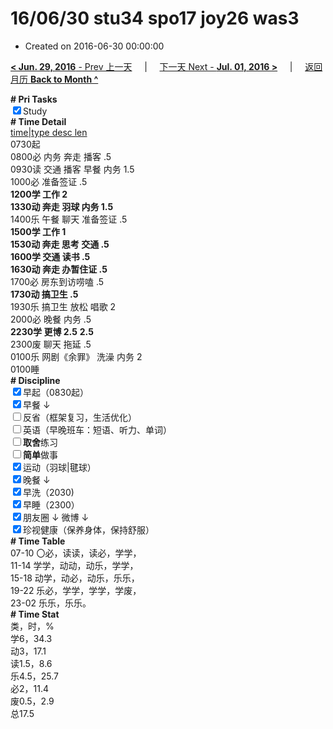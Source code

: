# 16/06/30 stu34 spo17 joy26 was3

- Created on 2016-06-30 00:00:00

[**< Jun. 29, 2016** - Prev 上一天](/lifelogs/2016/06/d29.md) &nbsp; &nbsp; | &nbsp; &nbsp; [下一天 Next - **Jul. 01, 2016 >**](/lifelogs/2016/07/d01.md) &nbsp; &nbsp; |  &nbsp; &nbsp; [返回月历 **Back to Month ^**](/lifelogs/2016/06/index.md)
<br/><div><b># Pri Tasks</b></div><div><input checked="true" type="checkbox"/>Study</div><div><b># Time Detail</b></div><div><u>time|type desc len</u></div><div>0730起</div><div>0800必 内务 奔走 播客 .5</div><div>0930读 交通 播客 早餐 内务 1.5</div><div>1000必 准备签证 .5</div><div><b>1200学 工作 2</b></div><div><b>1330动 奔走 羽球 内务 1.5</b></div><div>1400乐 午餐 聊天 准备签证 .5</div><div><b>1500学 工作 1</b></div><div><b>1530动 奔走 思考 交通 .5</b></div><div><b>1600学 交通 读书 .5</b></div><div><b>1630动 奔走 办暂住证 .5</b></div><div>1700必 房东到访唠嗑 .5</div><div><b>1730动 搞卫生 .5</b></div><div>1930乐 搞卫生 放松 唱歌 2</div><div>2000必 晚餐 内务 .5</div><div><b>2230学 更博 2.5</b> <b>2.5</b></div><div>2300废 聊天 拖延 .5</div><div>0100乐 网剧《余罪》 洗澡 内务 2</div><div>0100睡</div><div><b># Discipline</b></div><div><input checked="true" type="checkbox"/>早起（0830起）</div><div><input checked="true" type="checkbox"/>早餐 ↓</div><div><input type="checkbox"/>反省（框架复习，生活优化）</div><div><input type="checkbox"/>英语（早晚班车：短语、听力、单词）</div><div><input type="checkbox"/><b>取舍</b>练习</div><div><input type="checkbox"/><b>简单</b>做事</div><div><input checked="true" type="checkbox"/>运动（羽球|毽球）</div><div><input checked="true" type="checkbox"/>晚餐 ↓</div><div><input checked="true" type="checkbox"/>早洗（2030)</div><div><input checked="true" type="checkbox"/>早睡（2300）</div><div><input checked="true" type="checkbox"/>朋友圈 ↓ 微博 ↓</div><div><input checked="true" type="checkbox"/>珍视健康（保养身体，保持舒服）</div><div><b># Time Table</b></div><div>07-10 〇必，读读，读必，学学，</div><div>11-14 学学，动动，动乐，学学，</div><div>15-18 动学，动必，动乐，乐乐，</div><div>19-22 乐必，学学，学学，学废，</div><div>23-02 乐乐，乐乐。</div><div><b># Time Stat</b></div><div>类，时，%</div><div>学6，34.3</div><div>动3，17.1</div><div>读1.5，8.6</div><div>乐4.5，25.7</div><div>必2，11.4</div><div>废0.5，2.9</div><div>总17.5</div>
